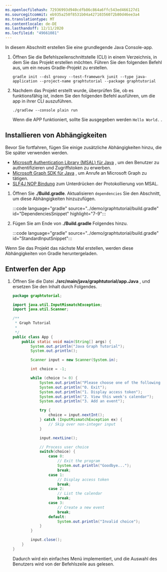 ```yaml
---
ms.openlocfilehash: 72936993d940cdfb86c864a6ffc543ed466127d1
ms.sourcegitcommit: eb935a250f8531b04a42710356072b80d46ee3a4
ms.translationtype: MT
ms.contentlocale: de-DE
ms.lasthandoff: 12/11/2020
ms.locfileid: "49661081"
---
```

<!-- markdownlint-disable MD002 MD041 -->

In diesem Abschnitt erstellen Sie eine grundlegende Java Console-app.

1. Öffnen Sie die Befehlszeilenschnittstelle (CLI) in einem Verzeichnis, in dem Sie das Projekt erstellen möchten. Führen Sie den folgenden Befehl aus, um ein neues Gradle-Projekt zu erstellen.

    ```Shell
    gradle init --dsl groovy --test-framework junit --type java-application --project-name graphtutorial --package graphtutorial
    ```

1. Nachdem das Projekt erstellt wurde, überprüfen Sie, ob es funktionsfähig ist, indem Sie den folgenden Befehl ausführen, um die app in ihrer CLI auszuführen.

    ```Shell
    ./gradlew --console plain run
    ```

    Wenn die APP funktioniert, sollte Sie ausgegeben werden `Hello World.` .

## <a name="install-dependencies"></a>Installieren von Abhängigkeiten

Bevor Sie fortfahren, fügen Sie einige zusätzliche Abhängigkeiten hinzu, die Sie später verwenden werden.

- [Microsoft Authentication Library (MSAL) für Java](https://github.com/AzureAD/microsoft-authentication-library-for-java) , um den Benutzer zu authentifizieren und Zugriffstoken zu erwerben.
- [Microsoft Graph SDK für Java](https://github.com/microsoftgraph/msgraph-sdk-java) , um Anrufe an Microsoft Graph zu tätigen.
- [SLF4J NOP Bindung](https://mvnrepository.com/artifact/org.slf4j/slf4j-nop) zum Unterdrücken der Protokollierung von MSAL.

1. Öffnen Sie **./Build.gradle**. Aktualisieren `dependencies` Sie den Abschnitt, um diese Abhängigkeiten hinzuzufügen.

    :::code language="gradle" source="../demo/graphtutorial/build.gradle" id="DependenciesSnippet" highlight="7-9":::

1. Fügen Sie am Ende von **./Build.gradle** Folgendes hinzu.

    :::code language="gradle" source="../demo/graphtutorial/build.gradle" id="StandardInputSnippet":::

Wenn Sie das Projekt das nächste Mal erstellen, werden diese Abhängigkeiten von Gradle heruntergeladen.

## <a name="design-the-app"></a>Entwerfen der App

1. Öffnen Sie die Datei **./src/main/java/graphtutorial/app.Java** , und ersetzen Sie den Inhalt durch Folgendes.

    ```java
    package graphtutorial;

    import java.util.InputMismatchException;
    import java.util.Scanner;

    /**
     * Graph Tutorial
     *
     */
    public class App {
        public static void main(String[] args) {
            System.out.println("Java Graph Tutorial");
            System.out.println();

            Scanner input = new Scanner(System.in);

            int choice = -1;

            while (choice != 0) {
                System.out.println("Please choose one of the following options:");
                System.out.println("0. Exit");
                System.out.println("1. Display access token");
                System.out.println("2. View this week's calendar");
                System.out.println("3. Add an event");

                try {
                    choice = input.nextInt();
                } catch (InputMismatchException ex) {
                    // Skip over non-integer input
                }

                input.nextLine();

                // Process user choice
                switch(choice) {
                    case 0:
                        // Exit the program
                        System.out.println("Goodbye...");
                        break;
                    case 1:
                        // Display access token
                        break;
                    case 2:
                        // List the calendar
                        break;
                    case 3:
                        // Create a new event
                        break;
                    default:
                        System.out.println("Invalid choice");
                }
            }

            input.close();
        }
    }
    ```

    Dadurch wird ein einfaches Menü implementiert, und die Auswahl des Benutzers wird von der Befehlszeile aus gelesen.
